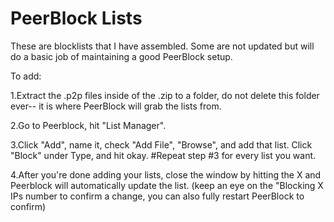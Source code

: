 # PeerBlock Lists

These are blocklists that I have assembled. Some are not updated but will do a basic job of maintaining a good PeerBlock setup. 

To add:

1.Extract the .p2p files inside of the .zip to a folder, do not delete this folder ever-- it is where PeerBlock will grab the lists from.

2.Go to Peerblock, hit "List Manager".

3.Click "Add", name it, check "Add File", "Browse", and add that list. Click "Block" under Type, and hit okay. 
#Repeat step #3 for every list you want. 

4.After you're done adding your lists, close the window by hitting the X and Peerblock will automatically update the list. (keep an eye on the "Blocking X IPs number to confirm a change, you can also fully restart PeerBlock to confirm)
